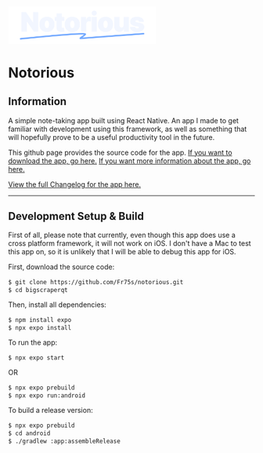 <img src="assets/images/logo_dark.png" width="60%" title="Notorious Logo">

# Notorious

## Information

A simple note-taking app built using React Native. An app I made to get familiar with development using this framework, as well as something that will hopefully prove to be a useful productivity tool in the future.

This github page provides the source code for the app. [If you want to download the app, go here.](https://github.com/Fr75s/notorious/releases) [If you want more information about the app, go here.](https://fr75s.github.io/notorious/)

[View the full Changelog for the app here.](https://github.com/Fr75s/notorious/blob/main/Changelog.md)

***

## Development Setup & Build

First of all, please note that currently, even though this app does use a cross platform framework, it will not work on iOS. I don't have a Mac to test this app on, so it is unlikely that I will be able to debug this app for iOS.

First, download the source code:

```
$ git clone https://github.com/Fr75s/notorious.git
$ cd bigscraperqt
```

Then, install all dependencies:

```
$ npm install expo
$ npx expo install
```

To run the app:

```
$ npx expo start
```

OR

```
$ npx expo prebuild
$ npx expo run:android
```

To build a release version:

```
$ npx expo prebuild
$ cd android
$ ./gradlew :app:assembleRelease
```
